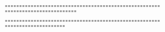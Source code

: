 <!--
===============================================================================
line 19 of StepsTile.js

 <img className="step-show-pic" src={props.image} alt={props.number} /> -->

<!-- this will come into play more with carrierwave -->
===============================================================================
<!--
# <i class="fab fa-rebel"></i>   ##### Rebel Alliance symbol
# <i class="fab fa-empire"></i>  ##### Imperial symbol
# <i class="fas fa-fire-extinguisher"></i>  ##### Fire extinguisher
-->


===========================================================================
<!-- class ProjectFormContainer extends Component {
  constructor(props){
    super(props)
    this.state = {
      name:"",
      description:"",
      photo_url:"",
      budget:"",
      errors: {}
    }
    this.validateEntry = this.validateEntry.bind(this);
    this.handleChange = this.handleChange.bind(this);
    this.handleClear = this.handleClear.bind(this);
    this.handleSubmit = this.handleSubmit.bind(this);
    this.postNewProject = this.postNewProject.bind(this);
  }

  validateEntry(name, fieldValue){
    if (fieldValue.trim() === '') {
      let newError = { [name]: `You must enter a ${name}`};
      this.setState({ errors: Object.assign(this.state.errors, newError) });
      return false;
    } else {
      let errorState = this.state.errors;
      delete errorState[name];
      this.setState({ errors: errorState });
      return true;
    }
  }

  handleChange(event){
    this.validateEntry(event.target.name, event.target.value);
    this.setState({
      [event.target.name]: event.target.value
    });
  } -->

  <!-- handleSubmit(event){
    event.preventDefault();
    Object.keys(this.state).forEach(key => {
      if (key !="errors") {
        this.validateEntry(key, this.state[key])
      }
    })
    if (Object.keys(this.state.errors).length ==0) {
      let newProject = new FormData();
      newProject.append("name", this.state.name);
      newProject.append("description", this.state.description);
      newProject.append("photo_url", this.state.photo_url);
      newProject.append("budget", this.state.budget);
      this.postNewProject(newProject);
      this.handleClear();
    }
  } -->
